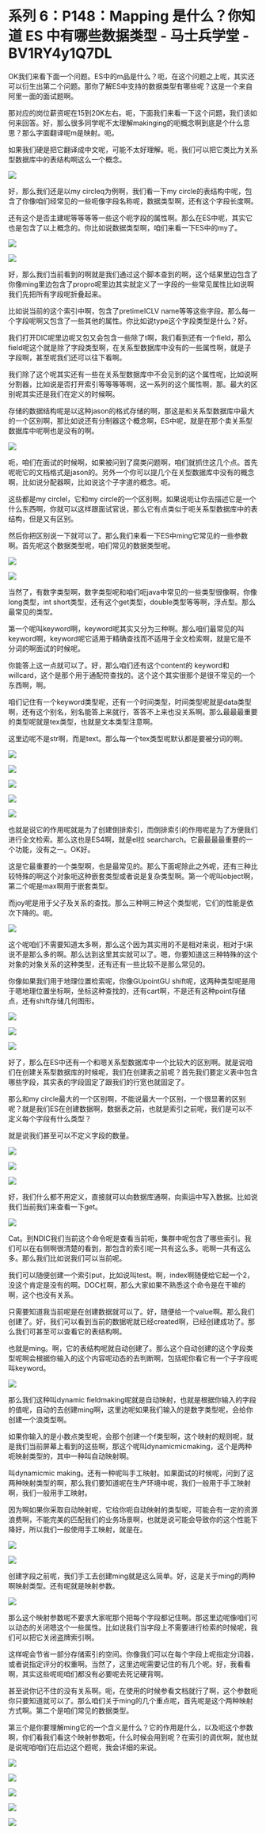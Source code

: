 # 系列 6：P148：Mapping 是什么？你知道 ES 中有哪些数据类型 - 马士兵学堂 - BV1RY4y1Q7DL

OK我们来看下面一个问题。ES中的m品是什么？呃，在这个问题之上呢，其实还可以衍生出第二个问题。那你了解ES中支持的数据类型有哪些呢？这是一个来自阿里一面的面试题啊。

那对应的岗位薪资呢在15到20K左右。呃，下面我们来看一下这个问题，我们该如何来回答。好，那么很多同学呢不太理解makinging的呃概念啊到底是个什么意思？那么字面翻译呢m是映射。呃。

如果我们硬是把它翻译成中文呢，可能不太好理解。呃，我们可以把它类比为关系型数据库中的表结构啊这么一个概念。



![](img/a7282456522ec98b8beca26ff8b51fbe_1.png)

好，那么我们还是以my circleq为例啊，我们看一下my circle的表结构中呢，包含了你像咱们经常见的一些呃像字段名称呢，数据类型啊，还有这个字段长度啊。

还有这个是否主建呢等等等等一些这个呃字段的属性啊。那么在ES中呢，其实它也是包含了以上概念的。你比如说数据类型啊，咱们来看一下ES中的my了。



![](img/a7282456522ec98b8beca26ff8b51fbe_3.png)

![](img/a7282456522ec98b8beca26ff8b51fbe_4.png)

好，那么我们当前看到的啊就是我们通过这个脚本查到的啊，这个结果里边包含了你像ming里边包含了propro呢里边其实就定义了一字段的一些常见属性比如说啊我们先把所有字段呢折叠起来。

比如说当前的这个索引中啊，包含了pretimeICLV name等等这些字段。那么每一个字段呢啊又包含了一些其他的属性。你比如说type这个字段类型是什么？好。

我们打开DIC呢里边呢又包又会包含一些除了t啊，我们看到还有一个field，那么field呢这个就是除了字段类型啊，在关系型数据库中没有的一些属性啊，就是子字段啊，甚至呢我们还可以往下看啊。

我们除了这个呢其实还有一些在关系型数据库中不会见到的这个属性呢，比如说啊分割器，比如说是否打开索引等等等等啊，这一系列的这个属性啊，那。最大的区别呢其实还是我们在定义的时候啊。

存储的数据结构呢是以这种jason的格式存储的啊，那这是和关系型数据库中最大的一个区别啊，那比如说还有分制器这个概念啊，ES中呢，就是在那个卖关系型数据库中呢啊也是没有的啊。



![](img/a7282456522ec98b8beca26ff8b51fbe_6.png)

呃，咱们在面试的时候啊，如果被问到了腐类问题啊，咱们就抓住这几个点。首先呢呃它的文档格式是jason的。另外一个你可以提几个在关型数据库中没有的概念啊，比如说分配器啊，比如说这个子字道的概念。呃。

这些都是my circlel，它和my circle的一个区别啊。如果说呃让你去描述它是一个什么东西啊，你就可以这样跟面试官说，那么它有点类似于呃关系型数据库中的表结构，但是又有区别。

然后你把区别说一下就可以了。那么我们来看一下ES中ming它常见的一些参数啊。首先呢这个数据类型呢，咱们常见的数据类型呢。



![](img/a7282456522ec98b8beca26ff8b51fbe_8.png)

![](img/a7282456522ec98b8beca26ff8b51fbe_9.png)

当然了，有数字类型啊，数字类型呢和咱们呃java中常见的一些类型很像啊，你像long类型，int short类型，还有这个get类型，double类型等等啊，浮点型。那么最常见的类型。

第一个呢叫keyword啊，keyword呢其实又分为三种啊。那么咱们最常见的叫keyword啊，keyword呢它适用于精确查找而不适用于全文检索啊，就是它是不分词的啊面试的时候呢。

你能答上这一点就可以了。好，那么咱们还有这个content的 keyword和willcard，这个是那个用于通配符查找的。这个这个其实很那个是很不常见的一个东西啊，啊。

咱们记住有一个keyword类型呢，还有一个时间类型，时间类型呢就是data类型啊，还有这个别名，别名能答上来就行，答答不上来也没关系啊。那么最最最重要的类型呢就是tex类型，也就是文本类型注意啊。

这里边呢不是str啊，而是text。那么每一个tex类型呢默认都是要被分词的啊。

![](img/a7282456522ec98b8beca26ff8b51fbe_11.png)

![](img/a7282456522ec98b8beca26ff8b51fbe_12.png)

![](img/a7282456522ec98b8beca26ff8b51fbe_13.png)

![](img/a7282456522ec98b8beca26ff8b51fbe_14.png)

![](img/a7282456522ec98b8beca26ff8b51fbe_15.png)

也就是说它的作用呢就是为了创建倒排索引，而倒排索引的作用呢是为了方便我们进行全文检索。那么这也是ES4啊，就是el拉 searcharch。它最最最最重要的一个功能，没有之一。OK好。

这是它最重要的一个类型啊，也是最常见的。那么下面呢除此之外呢，还有三种比较特殊的啊这个对象呃这种嵌套类型或者说是复杂类型啊。第一个呢叫object啊，第二个呢是max啊用于嵌套类型。

而joy呢是用于父子及关系的查找。那么三种啊三种这个类型呢，它们的性能是依次下降的。呃。

![](img/a7282456522ec98b8beca26ff8b51fbe_17.png)

这个呢咱们不需要知道太多啊，那么这个因为其实用的不是相对来说，相对于t来说不是那么多的啊。那么达到这里其实就可以了。嗯，你要知道这三种特殊的这个对象的对象关系的这种类型，还有还有一些比较不是那么常见的。

你像如果我们用于地理位置检索呢，你像GUpointGU shift呢，这两种类型呢是用于嗯地理位置坐标啊，坐标这种查找的，还有cart啊，不是还有这种point存储点，还有shift存储几何图形。



![](img/a7282456522ec98b8beca26ff8b51fbe_19.png)

![](img/a7282456522ec98b8beca26ff8b51fbe_20.png)

![](img/a7282456522ec98b8beca26ff8b51fbe_21.png)

好了，那么在ES中还有一个和嗯关系型数据库中一个比较大的区别啊。就是说咱们在创建关系型数据库的时候呢，我们在创建表之前呢？首先我们要定义表中包含哪些字段，其实表的字段固定了跟我们的行宽也就固定了。

那么和my circle最大的一个区别啊，不能说最大一个区别，一个很显著的区别呢？就是我们ES在创建数据啊，数据表之前，也就是索引之前呢，我们是可以不定义每个字段有什么类型？

就是说我们甚至可以不定义字段的数量。

![](img/a7282456522ec98b8beca26ff8b51fbe_23.png)

![](img/a7282456522ec98b8beca26ff8b51fbe_24.png)

![](img/a7282456522ec98b8beca26ff8b51fbe_25.png)

好，我们什么都不用定义，直接就可以向数据库通啊，向索运中写入数据。比如说我们当前我们来查看一下get。



![](img/a7282456522ec98b8beca26ff8b51fbe_27.png)

Cat。到NDIC我们当前这个命令呢是查看当前呃，集群中呢包含了哪些索引。我们可以在右侧啊很清楚的看到，那包含的索引呢一共有这么多。呃啊一共有这么多。那么我们比如说我们可以当前呢。

我们可以随便创建一个索引put，比如说叫test。啊，index啊随便给它起一个2，没这个肯定是没有的啊。DOC杠啊，那么大家如果不熟悉这个命令是在干嘛的啊，这个也没有关系。

只需要知道我当前呢是在创建数据就可以了。好，随便给一个value啊。那么我们创建了。好，我们可以看到当前的数据呢就已经created啊，已经创建成功了。那么我们可甚至可以查看它的表结构啊。

也就是ming。啊，它的表结构呢就自动创建了。那么这个自动创建的这个字段类型呢啊会根据你输入的这个内容呢动态的去判断啊，包括呢你看它有一个子字段呢叫keyword。



![](img/a7282456522ec98b8beca26ff8b51fbe_29.png)

那么我们这种叫dynamic fieldmaking呢就是自动映射，也就是根据你输入的字段的值呢，自动的去创建ming啊，这里边呢如果我们输入的是数字类型呢，会给你创建一个浪类型啊。

如果你输入的是小数点类型呢，会那个创建一个f类型啊，这个映射的规则呢，就是我们当前屏幕上看到的这些啊，那这个呢叫dynamicmicmaking，这个是两种呃映射类型的，其中一种叫自动映射啊。

叫dynamicmic making。还有一种呢叫手工映射。如果面试的时候呢，问到了这两种映射类型的啊，那么我们要知道呢在生产环境中呢，我们一般用于手工映射啊，我们一般用手工映射。

因为啊如果你采取自动映射呢，它给你呃自动映射的类型呢，可能会有一定的资源浪费啊，不能完美的匹配我们的业务场景啊，也就是说可能会导致你的这个性能下降好，所以我们一般使用手工映射，就是在。



![](img/a7282456522ec98b8beca26ff8b51fbe_31.png)

![](img/a7282456522ec98b8beca26ff8b51fbe_32.png)

创建字段之前呢，我们手工去创建ming就是这么简单。好，这是关于ming的两种啊映射类型。还有呢就是映射参数。



![](img/a7282456522ec98b8beca26ff8b51fbe_34.png)

那么这个映射参数呢不要求大家呢那个把每个字段都记住啊。那这里边呢像咱们可以动态的关闭嗯这个一些属性。比如说我们当字段上不需要进行检索的时候呢，我们可以把它关闭盗牌索引啊。

这样呢会节省一部分存储索引的空间。你像我们可以在每个字段上呢指定分词器，或者说指定评分的权重啊。当然了，这里边呢需要记住的有几个呢。好，我看看啊，其实这些呢呃咱们都没有必要呢去死记硬背啊。

甚至说你记不住的没有关系啊。呃，在使用的时候参看文档就行了啊，这个参数呃你只要知道就可以了。那么咱们关于ming的几个重点呢，首先呢是这个两种映射方式啊。第二个是咱们常见的数据类型。

第三个是你要理解ming它的一个含义是什么？它的作用是什么，以及呃这个参数啊，你们看我们看这个映射参数呃，什么时候会用到呢？在索引的调优啊，就也就是说呢咱咱们在后边这个题呢，我会详细的来说。



![](img/a7282456522ec98b8beca26ff8b51fbe_36.png)

![](img/a7282456522ec98b8beca26ff8b51fbe_37.png)

![](img/a7282456522ec98b8beca26ff8b51fbe_38.png)

![](img/a7282456522ec98b8beca26ff8b51fbe_39.png)

![](img/a7282456522ec98b8beca26ff8b51fbe_40.png)